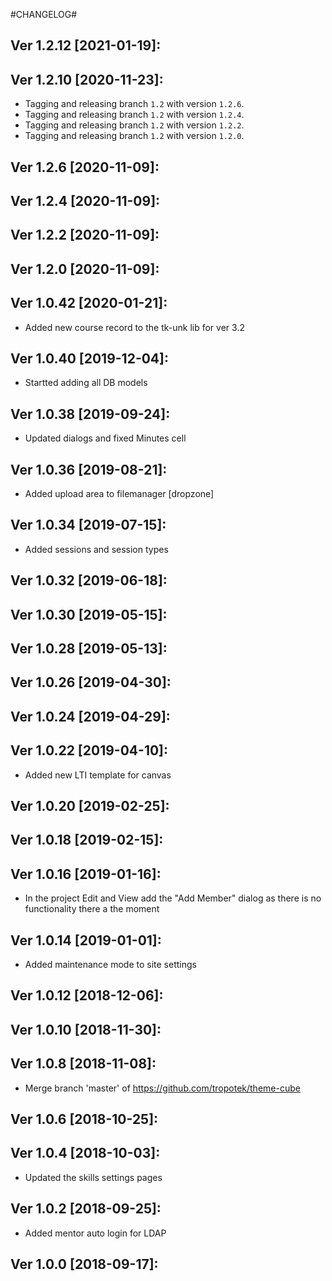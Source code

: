 #CHANGELOG#

Ver 1.2.12 [2021-01-19]:
-------------------------------


Ver 1.2.10 [2020-11-23]:
-------------------------------
  - Tagging and releasing branch `1.2` with version `1.2.6`.
  - Tagging and releasing branch `1.2` with version `1.2.4`.
  - Tagging and releasing branch `1.2` with version `1.2.2`.
  - Tagging and releasing branch `1.2` with version `1.2.0`.


Ver 1.2.6 [2020-11-09]:
-------------------------------


Ver 1.2.4 [2020-11-09]:
-------------------------------


Ver 1.2.2 [2020-11-09]:
-------------------------------


Ver 1.2.0 [2020-11-09]:
-------------------------------


Ver 1.0.42 [2020-01-21]:
-------------------------------
  - Added new course record to the tk-unk lib for ver 3.2


Ver 1.0.40 [2019-12-04]:
-------------------------------
  - Startted adding all DB models


Ver 1.0.38 [2019-09-24]:
-------------------------------
  - Updated dialogs and fixed Minutes cell


Ver 1.0.36 [2019-08-21]:
-------------------------------
  - Added upload area to filemanager [dropzone]


Ver 1.0.34 [2019-07-15]:
-------------------------------
  - Added sessions and session types


Ver 1.0.32 [2019-06-18]:
-------------------------------


Ver 1.0.30 [2019-05-15]:
-------------------------------


Ver 1.0.28 [2019-05-13]:
-------------------------------


Ver 1.0.26 [2019-04-30]:
-------------------------------


Ver 1.0.24 [2019-04-29]:
-------------------------------


Ver 1.0.22 [2019-04-10]:
-------------------------------
  - Added new LTI template for canvas


Ver 1.0.20 [2019-02-25]:
-------------------------------


Ver 1.0.18 [2019-02-15]:
-------------------------------


Ver 1.0.16 [2019-01-16]:
-------------------------------
  - In the project Edit and View add the "Add Member" dialog as there is no functionality there a
   the moment


Ver 1.0.14 [2019-01-01]:
-------------------------------
  - Added maintenance mode to site settings


Ver 1.0.12 [2018-12-06]:
-------------------------------


Ver 1.0.10 [2018-11-30]:
-------------------------------


Ver 1.0.8 [2018-11-08]:
-------------------------------
  - Merge branch 'master' of https://github.com/tropotek/theme-cube


Ver 1.0.6 [2018-10-25]:
-------------------------------


Ver 1.0.4 [2018-10-03]:
-------------------------------
  - Updated the skills settings pages


Ver 1.0.2 [2018-09-25]:
-------------------------------
  - Added mentor auto login for LDAP


Ver 1.0.0 [2018-09-17]:
-------------------------------






